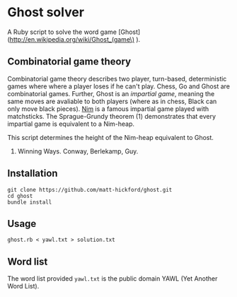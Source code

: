 Ghost solver
============

A Ruby script to solve the word game [Ghost](http://en.wikipedia.org/wiki/Ghost_(game\) ).

Combinatorial game theory
-------------------------

Combinatorial game theory describes two player, turn-based, deterministic games where where a player loses if he can't play. Chess, Go and Ghost are combinatorial games. Further, Ghost is an _impartial game_, meaning the same moves are avaliable to both players (where as in chess, Black can only move black pieces). [Nim](http://en.wikipedia.org/wiki/Nim) is a famous impartial game played with matchsticks. The Sprague-Grundy theorem (1) demonstrates that every impartial game is equivalent to a Nim-heap. 

This script determines the height of the Nim-heap equivalent to Ghost.

1. Winning Ways. Conway, Berlekamp, Guy.

Installation
------------

    git clone https://github.com/matt-hickford/ghost.git
    cd ghost
    bundle install

Usage
-----

    ghost.rb < yawl.txt > solution.txt

Word list
---------

The word list provided `yawl.txt` is the public domain YAWL (Yet Another Word List).

